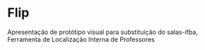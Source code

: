 # Flip
Apresentação de protótipo visual para substituição do salas-ifba, Ferramenta de Localização Interna de Professores
